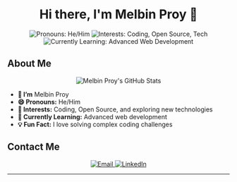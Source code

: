 <h1 align="center">Hi there, I'm Melbin Proy 👋</h1>

<p align="center">
  <img src="https://img.shields.io/badge/Pronouns-He%2FHim-blue" alt="Pronouns: He/Him">
  <img src="https://img.shields.io/badge/Interests-Coding%2C%20Open%20Source%2C%20Tech-brightgreen" alt="Interests: Coding, Open Source, Tech">
  <img src="https://img.shields.io/badge/Currently%20Learning-Advanced%20Web%20Development-yellow" alt="Currently Learning: Advanced Web Development">
</p>

## About Me

<p align="center">
  <img src="https://github-readme-stats.vercel.app/api?username=melbinproy&show_icons=true&theme=radical" alt="Melbin Proy's GitHub Stats">
</p>

- **👋 I’m** Melbin Proy
- **😄 Pronouns:** He/Him
- **👀 Interests:** Coding, Open Source, and exploring new technologies
- **🌱 Currently Learning:** Advanced web development
- **💡 Fun Fact:** I love solving complex coding challenges

## Contact Me

<p align="center">
  <a href="mailto:melbinproy76@gmail.com">
    <img src="https://img.shields.io/badge/Email-melbinproy76@gmail.com-red" alt="Email">
  </a>
  <a href="https://www.linkedin.com/in/melbin-proy">
    <img src="https://img.shields.io/badge/LinkedIn-Melbin%20P%20Roy-blue" alt="LinkedIn">
  </a>
</p>

---
